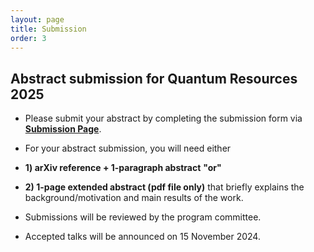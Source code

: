 ```yaml
---
layout: page
title: Submission
order: 3
---
```


## Abstract submission for Quantum Resources 2025

* Please submit your abstract by completing the submission form via <a href="https://forms.gle/U573dXqnVY5tpC9F9">**Submission Page**</a>.

* For your abstract submission, you will need either
* **1) arXiv reference + 1-paragraph abstract**
  **"or"**
* **2) 1-page extended abstract (pdf file only)** that briefly explains the background/motivation and main results of the work.

* Submissions will be reviewed by the program committee.

* Accepted talks will be announced on 15 November 2024.
